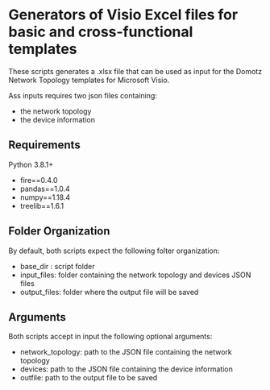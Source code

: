 # Generators of Visio Excel files for basic and cross-functional templates

These scripts generates a .xlsx file that can be used as input for the Domotz Network Topology templates for Microsoft Visio.

Ass inputs requires two json files containing:

* the network topology
* the device information

## Requirements

Python 3.8.1+

* fire==0.4.0
* pandas==1.0.4
* numpy==1.18.4
* treelib==1.6.1

## Folder Organization

By default, both scripts expect the following folter organization:

* base_dir : script folder
* input_files: folder containing the network topology and devices JSON files
* output_files: folder where the output file will be saved

## Arguments

Both scripts accept in input the following optional arguments:

* network_topology: path to the JSON file containing the network topology
* devices: path to the JSON file containing the device information
* outfile: path to the output file to be saved

